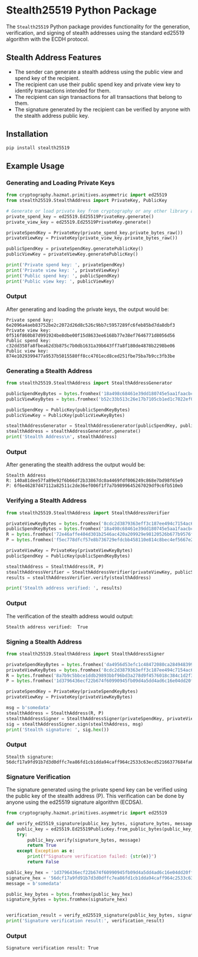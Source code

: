 # Stealth25519 Python Package

The `Stealth25519` Python package provides functionality for the generation, verification, and signing of stealth addresses using the standard ed25519 algorithm with the ECDH protocol.

## Stealth Address Features

- The sender can generate a stealth address using the public view and spend key of the recipient.
- The recipient can use their public spend key and private view key to identify transactions intended for them.
- The recipient can sign transactions for all transactions that belong to them.
- The signature generated by the recipient can be verified by anyone with the stealth address public key.

## Installation

```bash
pip install stealth25519
```

## Example Usage

### Generating and Loading Private Keys

```python
from cryptography.hazmat.primitives.asymmetric import ed25519
from stealth25519.StealthAddress import PrivateKey, PublicKey

# Generate or load private key from cryptography or any other library as bytes array
private_spend_key = ed25519.Ed25519PrivateKey.generate()
private_view_key = ed25519.Ed25519PrivateKey.generate()

privateSpendKey = PrivateKey(private_spend_key.private_bytes_raw())
privateViewKey = PrivateKey(private_view_key.private_bytes_raw())

publicSpendKey = privateSpendKey.generatePublicKey()
publicViewKey = privateViewKey.generatePublicKey()

print('Private spend key: ', privateSpendKey)
print('Private view key: ', privateViewKey)
print('Public spend key: ', publicSpendKey)
print('Public view key: ', publicViewKey)
```

### Output

After generating and loading the private keys, the output would be:

```plaintext
Private spend key:  6e2096a4aeb83752be2c2072d26d8c526c9bb7c5957289fc6feb85bd7da8dbf3
Private view key:   0f516f860b87d991924be8dbe00f15d8633ee6168b77e38ef7646771d8056d56
Public spend key:   c32dd358fa8fbea62d3b875c7b0db1631a39b643ff7a8f180de4878b2298be06
Public view key:    874e1029399477a9537b5015580ff8cc4701ecd8ced251fbe75ba7b9cc3fb3be
```



### Generating a Stealth Address

```python
from stealth25519.StealthAddress import StealthAddressGenerator

publicSpendKeyBytes = bytes.fromhex('18a498c68461e39dd180745e5aa1faacbc9b8a5f74a7eb25b5038b66db0a4af6')
publicViewKeyBytes = bytes.fromhex('b52c33b513c26e17b7105cb1ed1c7022ef00f3967aaac0ff8bd9d15ccee4d94e')

publicSpendKey = PublicKey(publicSpendKeyBytes)
publicViewKey = PublicKey(publicViewKeyBytes)

stealthAddressGenerator = StealthAddressGenerator(publicSpendKey, publicViewKey)
stealthAddress = stealthAddressGenerator.generate()
print('Stealth Address\n', stealthAddress)
```

### Output

After generating the stealth address the output would be:

```plaintext
Stealth Address
R: 140a81dee57fa89e92f6b66df2b33867dc0a4469fdf006249c868e7bd98f65e9
P: 6f6e46287d47112a82511c2de36ef006f1f7a7b9899645267029df9c6fb510eb
```

### Verifying a Stealth Address

```python
from stealth25519.StealthAddress import StealthAddressVerifier

privateViewKeyBytes = bytes.fromhex('8cdc2d3879363eff3c187ee494c7154ac63a4b94c1814488fd46c4f2bafc2239')
publicSpendKeyBytes = bytes.fromhex('18a498c68461e39dd180745e5aa1faacbc9b8a5f74a7eb25b5038b66db0a4af6')
R = bytes.fromhex('72e46affe404d301b2546ac420a209929e98120526b677b9576fd4f687691b51')
P = bytes.fromhex('f5ec778dfcf57e8b736729efdcbb458110e814c8bec4ef5667e2d7571cbbc8c4')

privateViewKey = PrivateKey(privateViewKeyBytes)
publicSpendKey = PublicKey(publicSpendKeyBytes)

stealthAddress = StealthAddress(R, P)
stealthAddressVerifier = StealthAddressVerifier(privateViewKey, publicSpendKey)
results = stealthAddressVerifier.verify(stealthAddress)

print('Stealth address verified: ', results)
```

### Output

The verification of the stealth address would output:

```plaintext
Stealth address verified:  True
```

### Signing a Stealth Address

```python
from stealth25519.StealthAddress import StealthAddressSigner

privateSpendKeyBytes = bytes.fromhex('da4956d53efc1c48472080ca284948399ef5dcb1feb47ebd5017330ca2416c30')
privateViewKeyBytes = bytes.fromhex('8cdc2d3879363eff3c187ee494c7154ac63a4b94c1814488fd46c4f2bafc2239')
R = bytes.fromhex('8a7b9c5bbce1ddb29893bbf96bd3a278d9f4576018c384c1d2f337012607cc1c')
P = bytes.fromhex('1d3796436ecf22b674f60990945fb09d4a5dd4ad6c16e04dd20ff46e71935fc5')

privateSpendKey = PrivateKey(privateSpendKeyBytes)
privateViewKey = PrivateKey(privateViewKeyBytes)

msg = b'somedata'
stealthAddress = StealthAddress(R, P)
stealthAddressSigner = StealthAddressSigner(privateSpendKey, privateViewKey)
sig = stealthAddressSigner.sign(stealthAddress, msg)
print('Stealth signature: ', sig.hex())

```

### Output
```plaintext
Stealth signature:  56dcf17a9fd91b7d3d0dffc7ea86fd1cb1dda94caff964c2533c63ecd52166377684fa60f2cfe5258f9e5c8247db4e5003a73c1d0fbd42c56f31a7b996089404
```

### Signature Verification
The signature generated using the private spend key can be verified using the public key of the stealth address (P). This verification can be done by anyone using the ed25519 signature algorithm (ECDSA). 

```python
from cryptography.hazmat.primitives.asymmetric import ed25519

def verify_ed25519_signature(public_key_bytes, signature_bytes, message):
    public_key = ed25519.Ed25519PublicKey.from_public_bytes(public_key_bytes)
    try:
        public_key.verify(signature_bytes, message)
        return True
    except Exception as e:
        print(f"Signature verification failed: {str(e)}")
        return False

public_key_hex = '1d3796436ecf22b674f60990945fb09d4a5dd4ad6c16e04dd20ff46e71935fc5'
signature_hex = '56dcf17a9fd91b7d3d0dffc7ea86fd1cb1dda94caff964c2533c63ecd52166377684fa60f2cfe5258f9e5c8247db4e5003a73c1d0fbd42c56f31a7b996089404'
message = b'somedata'

public_key_bytes = bytes.fromhex(public_key_hex)
signature_bytes = bytes.fromhex(signature_hex)


verification_result = verify_ed25519_signature(public_key_bytes, signature_bytes, message)
print('Signature verification result:', verification_result)
```

### Output
```plaintext
Signature verification result: True
```
